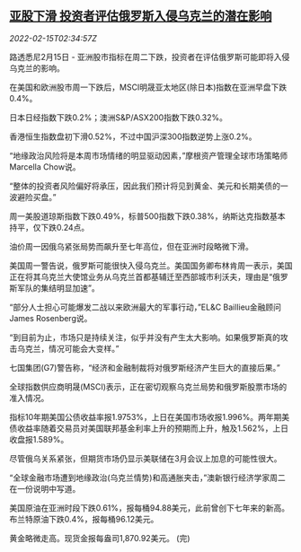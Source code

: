 <!--1644894062000-->
[亚股下滑 投资者评估俄罗斯入侵乌克兰的潜在影响](https://cn.reuters.com/article/global-market-asia-fin-ru-0215-idCNKBS2KK06P)
------

<div><i>2022-02-15T02:34:57Z</i></div><p>路透悉尼2月15日 - 亚洲股市指标在周二下跌，投资者在评估俄罗斯可能即将入侵乌克兰的影响。</p><p>在美国和欧洲股市周一下跌后，MSCI明晟亚太地区(除日本)指数在亚洲早盘下跌0.4%。</p><p>日本日经指数下跌0.2%；澳洲S&amp;P/ASX200指数下跌0.32%。</p><p>香港恒生指数盘初下滑0.52%，不过中国沪深300指数逆势上涨0.2%。</p><p>“地缘政治风险将是本周市场情绪的明显驱动因素，”摩根资产管理全球市场策略师Marcella Chow说。</p><p>“整体的投资者风险偏好将承压，因此我们预计将见到黄金、美元和长期美债的一波避险买盘。”</p><p>周一美股道琼斯指数下跌0.49%，标普500指数下跌0.38%，纳斯达克指数基本持平，仅下跌0.24点。</p><p>油价周一因俄乌紧张局势而飙升至七年高位，但在亚洲时段略微下滑。</p><p>美国周一警告说，俄罗斯可能很快入侵乌克兰。美国国务卿布林肯周一表示，美国正在将其乌克兰大使馆业务从乌克兰首都基辅迁至西部城市利沃夫，理由是“俄罗斯军队的集结明显加速”。</p><p>“部分人士担心可能爆发二战以来欧洲最大的军事行动，”EL&amp;C Baillieu金融顾问James Rosenberg说。</p><p>“到目前为止，市场只是持续关注，似乎并没有产生太大影响。如果俄罗斯真的攻击乌克兰，情况可能会大变样。”</p><p>七国集团(G7)警告称，“经济和金融制裁将对俄罗斯经济产生巨大的直接后果。”</p><p>全球指数供应商明晟(MSCI)表示，正在密切观察乌克兰局势和俄罗斯股票市场的准入情况。</p><p>指标10年期美国公债收益率报1.9753%，上日在美国市场收报1.996%。两年期美债收益率随着交易员对美国联邦基金利率上升的预期而上升，触及1.562%，上日收盘报1.589%。</p><p>尽管俄乌关系紧张，但期货市场仍显示美联储在3月会议上加息的可能性很大。</p><p>“全球金融市场遭到地缘政治(乌克兰情势)和高通胀夹击，”澳新银行经济学家周二在一份说明中写道。</p><p>美国原油在亚洲时段下跌0.61%，报每桶94.88美元，此前曾创下七年来的新高。布兰特原油下跌0.4%，报每桶96.12美元。</p><p>黄金略微走高。现货金报每盎司1,870.92美元。 (完)</p>
